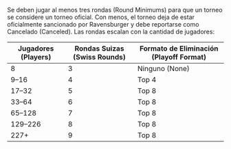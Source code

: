 Se deben jugar al menos tres rondas (Round Minimums) para que un torneo se considere un torneo oficial. Con menos, el torneo deja de estar oficialmente sancionado por Ravensburger y debe reportarse como Cancelado (Canceled). Las rondas escalan con la cantidad de jugadores:

| Jugadores (Players) | Rondas Suizas (Swiss Rounds) | Formato de Eliminación (Playoff Format) |
| ------------------- | ---------------------------- | --------------------------------------- |
| 8                   | 3                            | Ninguno (None)                          |
| 9–16                | 4                            | Top 4                                   |
| 17–32               | 5                            | Top 8                                   |
| 33–64               | 6                            | Top 8                                   |
| 65–128              | 7                            | Top 8                                   |
| 129–226             | 8                            | Top 8                                   |
| 227+                | 9                            | Top 8                                   |
